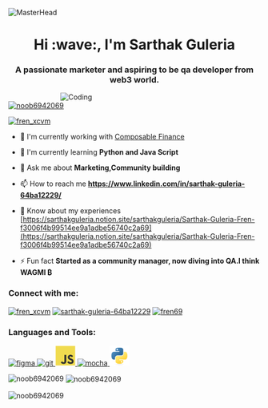 ![MasterHead](https://media.licdn.com/dms/image/D4D16AQE1sIeqPvzgTQ/profile-displaybackgroundimage-shrink_350_1400/0/1681397499733?e=1697673600&v=beta&t=1EpXRedkFSJh57xeKEhiRo2vTqOPGkFQTN_p7QiqtWo)
<h1 align="center">Hi :wave:, I'm Sarthak Guleria</h1>
<h3 align="center">A passionate marketer and aspiring to be qa developer from web3 world.</h3>
<img align="right" alt="Coding" width="400" src="https://media.giphy.com/media/zOvBKUUEERdNm/giphy.gif">


<p align="left"> <a href="https://github.com/ryo-ma/github-profile-trophy"><img src="https://github-profile-trophy.vercel.app/?username=noob6942069" alt="noob6942069" /></a> </p>

<p align="left"> <a href="https://twitter.com/fren_xcvm" target="blank"><img src="https://img.shields.io/twitter/follow/fren_xcvm?logo=twitter&style=for-the-badge" alt="fren_xcvm" /></a> </p>

- :telescope: I'm currently working with [Composable Finance](https://www.composable.finance/)

- :seedling: I'm currently learning **Python and Java Script**

- :speech_balloon: Ask me about **Marketing,Community building**

- :mailbox: How to reach me **https://www.linkedin.com/in/sarthak-guleria-64ba12229/**

- :page_facing_up: Know about my experiences [https://sarthakguleria.notion.site/sarthakguleria/Sarthak-Guleria-Fren-f3006f4b99514ee9a1adbe56740c2a69](https://sarthakguleria.notion.site/sarthakguleria/Sarthak-Guleria-Fren-f3006f4b99514ee9a1adbe56740c2a69)

- :zap: Fun fact **Started as a community manager, now diving into QA.I think WAGMI ₿**

<h3 align="left">Connect with me:</h3>
<p align="left">
<a href="https://twitter.com/fren_xcvm" target="blank"><img align="center" src="https://raw.githubusercontent.com/rahuldkjain/github-profile-readme-generator/master/src/images/icons/Social/twitter.svg" alt="fren_xcvm" height="30" width="40" /></a>
<a href="https://linkedin.com/in/sarthak-guleria-64ba12229" target="blank"><img align="center" src="https://raw.githubusercontent.com/rahuldkjain/github-profile-readme-generator/master/src/images/icons/Social/linked-in-alt.svg" alt="sarthak-guleria-64ba12229" height="30" width="40" /></a>
<a href="https://www.codechef.com/users/fren69" target="blank"><img align="center" src="https://cdn.jsdelivr.net/npm/simple-icons@3.1.0/icons/codechef.svg" alt="fren69" height="30" width="40" /></a>
</p>

<h3 align="left">Languages and Tools:</h3>
<p align="left"> <a href="https://www.figma.com/" target="_blank" rel="noreferrer"> <img src="https://www.vectorlogo.zone/logos/figma/figma-icon.svg" alt="figma" width="40" height="40"/> </a> <a href="https://git-scm.com/" target="_blank" rel="noreferrer"> <img src="https://www.vectorlogo.zone/logos/git-scm/git-scm-icon.svg" alt="git" width="40" height="40"/> </a> <a href="https://developer.mozilla.org/en-US/docs/Web/JavaScript" target="_blank" rel="noreferrer"> <img src="https://raw.githubusercontent.com/devicons/devicon/master/icons/javascript/javascript-original.svg" alt="javascript" width="40" height="40"/> </a> <a href="https://mochajs.org" target="_blank" rel="noreferrer"> <img src="https://www.vectorlogo.zone/logos/mochajs/mochajs-icon.svg" alt="mocha" width="40" height="40"/> </a> <a href="https://www.python.org" target="_blank" rel="noreferrer"> <img src="https://raw.githubusercontent.com/devicons/devicon/master/icons/python/python-original.svg" alt="python" width="40" height="40"/> </a> </p>

<p><img align="left" src="https://github-readme-stats.vercel.app/api/top-langs?username=noob6942069&show_icons=true&locale=en&layout=compact" alt="noob6942069" /></p>

<p>&nbsp;<img align="center" src="https://github-readme-stats.vercel.app/api?username=noob6942069&show_icons=true&locale=en" alt="noob6942069" /></p>

<p><img align="center" src="https://github-readme-streak-stats.herokuapp.com/?user=noob6942069&" alt="noob6942069" /></p>
